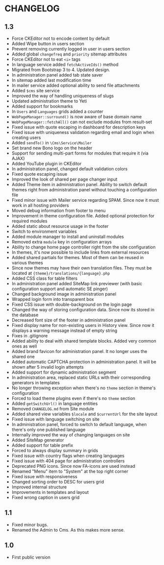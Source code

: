 CHANGELOG
=========

1.3
---

 * Force CKEditor not to encode content by default
 * Added Wipe button in users section
 * Prevent removing currently logged in user in users section
 * Added global `changefreq` and `priority` sitemap attributes
 * Force CKEditor not to eat `<i>` tags
 * In language service added `fetchActiveIds()` method
 * Migrated from Bootstrap 3 to 4. Updated design.
 * In administration panel added tab state saver
 * In sitemap added last modification time
 * In mailer service added optional ability to send file attachments
 * Added `$cms` site service
 * Improved the way of handling uniqueness of slugs
 * Updated administration theme to Yeti
 * Added support for bookmarks
 * In `Users` and `Languages` grids added a counter
 * `WebPageManager::surround()` is now aware of base domain name
 * `WebPageManager::fetchAll()` can not exclude modules from result-set
 * Fixed issue with quote escaping in dashboard for description keys
 * Fixed issue with uniqueness validation regarding email and login when creating users
 * Added `sendTo()` in `\Cms\Service\Mailer`
 * Set brand new Bono logo on the header
 * Support for sending multi-part forms for modules that require it (via AJAX)
 * Added YouTube plugin in CKEditor
 * In administration panel, changed default validation colors
 * Fixed quote escaping issue
 * Improved the look of shared per page changer input
 * Added Theme item in administration panel. Ability to switch default themes right from administration panel without touching a configuration file
 * Fixed minor issue with Mailer service regarding SPAM. Since now it must work in all hosting providers
 * Moved debug information from footer to menu
 * Improvement in theme configuration file. Added optional protection for required modules
 * Added static about resource usage in the footer
 * Switch to environment variables
 * Added module manager to install and uninstall modules
 * Removed extra `module` key in configuration arrays
 * Ability to change home page controller right from the site configuration
 * In themes, it's now possible to include links from external resources
 * Added shared partials for themes. Most of them can be reused in various themes
 * Since now themes may have their own translation files. They must be located at `{theme}/translations/{language}.php`
 * Added CSS class for table filters
 * In administration panel added SiteMap link previewer (with basic configuration support and automatic SE pinger)
 * Changed background image in administration panel
 * Wrapped login form into transparent box
 * Fixed CSS issue with double-background on the login page
 * Changed the way of storing configuration data. Since now its stored in the database
 * Decreased font size of the footer in administration panel
 * Fixed display name for non-existing users in History view. Since now it displays a warning message instead of empty string
 * Fixes in .gitignore
 * Added ability to deal with shared template blocks. Added very common ones as well
 * Added brand favicon for administration panel. It no longer uses the shared one
 * Added automatic CAPTCHA protection in administration panel. It will be shown after 5 invalid login attempts
 * Added support for dynamic administration segment
 * In administration area, replaced static URLs with their corresponding generators in templates
 * No longer throwing exception when there's no `theme` section in theme's configuration
 * Forced to load theme plugins even if there's no `theme` section
 * Added `getSwitchUrl()` in language entities
 * Removed `CHANGELOG.md` from Site module
 * Added shared view variables `$locale` and `$currentUrl` for the site layout
 * Fixed issue with language switching on site
 * In administration panel, forced to switch to default language, when there's only one published language
 * Internally improved the way of changing languages on site
 * Added SiteMap generator
 * Added support for table prefix
 * Forced to always display summary in grids
 * Fixed issue with country flags when creating languages
 * Fixed issue with 404 page for administration controllers
 * Deprecated PNG icons. Since now FA-icons are used instead
 * Renamed "Menu" item to "System" at the top right corner
 * Fixed issue with responsiveness
 * Changed sorting order to DESC for users grid
 * Improved internal structure
 * Improvements in templates and layout
 * Fixed wrong caption in users grid

1.1
---

 * Fixed minor bugs.
 * Renamed the Admin to Cms. As this makes more sense.


1.0
---

 * First public version
